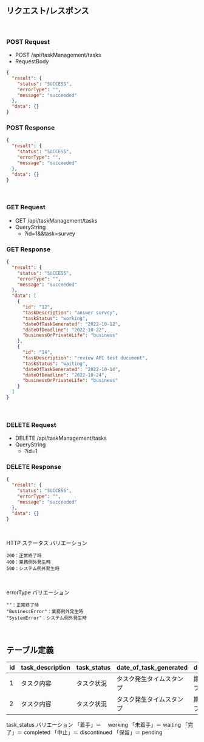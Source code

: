 ## リクエスト/レスポンス

<br/>

### POST Request

- POST /api/taskManagement/tasks
- RequestBody

```json
{
  "result": {
    "status": "SUCCESS",
    "errorType": "",
    "message": "succeeded"
  },
  "data": {}
}
```

### POST Response

```json
{
  "result": {
    "status": "SUCCESS",
    "errorType": "",
    "message": "succeeded"
  },
  "data": {}
}
```

<br/>

### GET Request

- GET /api/taskManagement/tasks
- QueryString
  - ?id=1&&task=survey

### GET Response

```json
{
  "result": {
    "status": "SUCCESS",
    "errorType": "",
    "message": "succeeded"
  },
  "data": [
    {
      "id": "12",
      "taskDescription": "answer survey",
      "taskStatus": "working",
      "dateOfTaskGenerated": "2022-10-12",
      "dateOfDeadline": "2022-10-22",
      "businessOrPrivateLife": "business"
    },
    {
      "id": "14",
      "taskDescription": "review API test ducument",
      "taskStatus": "waiting",
      "dateOfTaskGenerated": "2022-10-14",
      "dateOfDeadline": "2022-10-24",
      "businessOrPrivateLife": "business"
    }
  ]
}
```

<br/>

### DELETE Request

- DELETE /api/taskManagement/tasks
- QueryString
  - ?id=1

### DELETE Response

```json
{
  "result": {
    "status": "SUCCESS",
    "errorType": "",
    "message": "succeeded"
  },
  "data": {}
}
```

<br/>

HTTP ステータス バリエーション

```
200：正常終了時
400：業務例外発生時
500：システム例外発生時
```

<br/>

errorType バリエーション

```
""：正常終了時
"BusinessError"：業務例外発生時
"SystemError"：システム例外発生時
```

<br/>

## テーブル定義

| id  | task_description | task_status | date_of_task_generated   | date_of_deadline   | business_or_private_life |
| --- | ---------------- | ----------- | ------------------------ | ------------------ | ------------------------ |
| 1   | タスク内容       | タスク状況  | タスク発生タイムスタンプ | 期限タイムスタンプ | business                 |
| 2   | タスク内容       | タスク状況  | タスク発生タイムスタンプ | 期限タイムスタンプ | private                  |

task_status バリエーション
「着手」＝　 working
「未着手」＝ waiting
「完了」＝ completed
「中止」＝ discontinued
「保留」＝ pending

